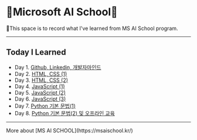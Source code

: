 # :school:Microsoft AI School:school:
:notebook_with_decorative_cover:This space is to record what I've learned from MS AI School program.
<hr>

## Today I Learned

- Day 1. [Github, Linkedin, 개발자마인드](https://github.com/yeoiksu/Microsoft-AI-School/tree/main/day1_github_linkedln_cs)
- Day 2. [HTML, CSS (1)](https://github.com/yeoiksu/Microsoft-AI-School/tree/main/day2_html)
- Day 3. [HTML, CSS (2)](https://github.com/yeoiksu/Microsoft-AI-School/tree/main/day3_css) 
- Day 4. [JavaScript (1)](https://github.com/yeoiksu/Microsoft-AI-School/tree/main/day4_javascript) 
- Day 5. [JavaScript (2)](https://github.com/yeoiksu/Microsoft-AI-School/tree/main/day5_jquery) 
- Day 6. [JavaScript (3)](https://github.com/yeoiksu/Microsoft-AI-School/tree/main/day6_javascript) 
- Day 7. [Python 기본 문법(1)](https://github.com/yeoiksu/Microsoft-AI-School/tree/main/day7_python) 
- Day 8. [Python 기본 문법(2) 및 오프라인 교육](https://github.com/yeoiksu/Microsoft-AI-School/tree/main/day8_python) 


<hr>
More about [MS AI SCHOOL](https://msaischool.kr/) 

